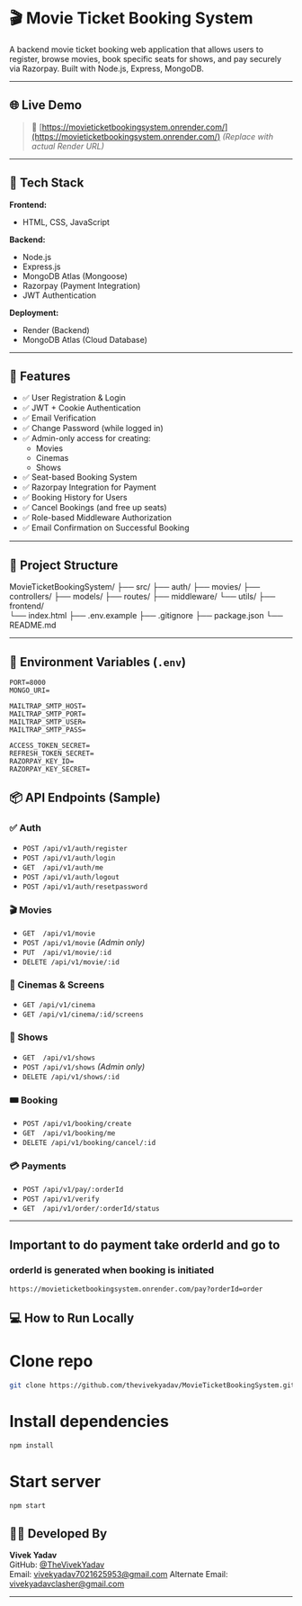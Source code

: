 # 🎬 Movie Ticket Booking System

A backend movie ticket booking web application that allows users to register, browse movies, book specific seats for shows, and pay securely via Razorpay. Built with Node.js, Express, MongoDB.

---

## 🌐 Live Demo

> 🔗 [https://movieticketbookingsystem.onrender.com/](https://movieticketbookingsystem.onrender.com/) *(Replace with actual Render URL)*

---

## 🚀 Tech Stack

**Frontend:**
- HTML, CSS, JavaScript

**Backend:**
- Node.js
- Express.js
- MongoDB Atlas (Mongoose)
- Razorpay (Payment Integration)
- JWT Authentication

**Deployment:**
- Render (Backend)
- MongoDB Atlas (Cloud Database)

---

## 🧩 Features

- ✅ User Registration & Login
- ✅ JWT + Cookie Authentication
- ✅ Email Verification
- ✅ Change Password (while logged in)
- ✅ Admin-only access for creating:
  - Movies
  - Cinemas
  - Shows
- ✅ Seat-based Booking System
- ✅ Razorpay Integration for Payment
- ✅ Booking History for Users
- ✅ Cancel Bookings (and free up seats)
- ✅ Role-based Middleware Authorization
- ✅ Email Confirmation on Successful Booking

---

## 📂 Project Structure

MovieTicketBookingSystem/ 
├── src/ 
  ├── auth/ 
  ├── movies/ 
  ├── controllers/ 
  ├── models/ 
  ├── routes/ 
  ├── middleware/ 
  └── utils/ 
  ├── frontend/  
  └── index.html 
  ├── .env.example 
  ├── .gitignore 
  ├── package.json 
  └── README.md

---

## 🔑 Environment Variables (`.env`)

```env
PORT=8000
MONGO_URI=

MAILTRAP_SMTP_HOST=
MAILTRAP_SMTP_PORT=
MAILTRAP_SMTP_USER=
MAILTRAP_SMTP_PASS=

ACCESS_TOKEN_SECRET=
REFRESH_TOKEN_SECRET=
RAZORPAY_KEY_ID=
RAZORPAY_KEY_SECRET=
```
## 📦 API Endpoints (Sample)

### ✅ Auth
- `POST /api/v1/auth/register`
- `POST /api/v1/auth/login`
- `GET  /api/v1/auth/me`
- `POST /api/v1/auth/logout`
- `POST /api/v1/auth/resetpassword`

### 🎬 Movies
- `GET  /api/v1/movie`
- `POST /api/v1/movie` *(Admin only)*
- `PUT  /api/v1/movie/:id`
- `DELETE /api/v1/movie/:id`

### 🏢 Cinemas & Screens
- `GET /api/v1/cinema`
- `GET /api/v1/cinema/:id/screens`

### 📅 Shows
- `GET  /api/v1/shows`
- `POST /api/v1/shows` *(Admin only)*
- `DELETE /api/v1/shows/:id`

### 🎟️ Booking
- `POST /api/v1/booking/create`
- `GET  /api/v1/booking/me`
- `DELETE /api/v1/booking/cancel/:id`

### 💳 Payments
- `POST /api/v1/pay/:orderId`
- `POST /api/v1/verify`
- `GET  /api/v1/order/:orderId/status`

---
## Important to do payment take orderId and go to
### orderId is generated when booking is initiated
```bash
https://movieticketbookingsystem.onrender.com/pay?orderId=order
```

## 💻 How to Run Locally


# Clone repo
```bash
git clone https://github.com/thevivekyadav/MovieTicketBookingSystem.git
```
# Install dependencies
```bash
npm install
```

# Start server
```bash
npm start
```

## 👨‍💻 Developed By

**Vivek Yadav**  
GitHub: [@TheVivekYadav](https://github.com/TheVivekYadav)  
Email: vivekyadav7021625953@gmail.com
Alternate Email: vivekyadavclasher@gmail.com

---
